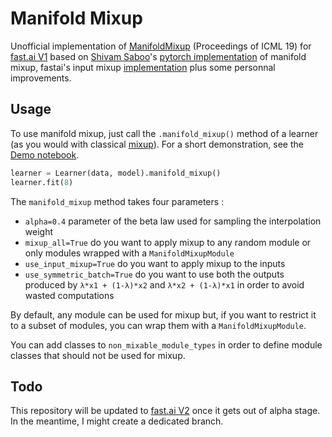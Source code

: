 # Manifold Mixup

Unofficial implementation of [ManifoldMixup](http://proceedings.mlr.press/v97/verma19a/verma19a.pdf) (Proceedings of ICML 19) for [fast.ai V1](https://docs.fast.ai/index.html) based on [Shivam Saboo](https://github.com/shivamsaboo17)'s [pytorch implementation](https://github.com/shivamsaboo17/ManifoldMixup) of manifold mixup, fastai's input mixup [implementation](https://docs.fast.ai/callbacks.mixup.html) plus some personnal improvements.

## Usage

To use manifold mixup, just call the `.manifold_mixup()` method of a learner (as you would with classical [mixup](https://docs.fast.ai/callbacks.mixup.html)).
For a short demonstration, see the [Demo notebook](https://github.com/nestordemeure/ManifoldMixup/blob/master/Demo.ipynb).

```python
learner = Learner(data, model).manifold_mixup()
learner.fit(8)
```

The `manifold_mixup` method takes four parameters :
- `alpha=0.4` parameter of the beta law used for sampling the interpolation weight
- `mixup_all=True` do you want to apply mixup to any random module or only modules wrapped with a `ManifoldMixupModule`
- `use_input_mixup=True` do you want to apply mixup to the inputs
- `use_symmetric_batch=True` do you want to use both the outputs produced by `λ*x1 + (1-λ)*x2` and `λ*x2 + (1-λ)*x1` in order to avoid wasted computations

By default, any module can be used for mixup but, if you want to restrict it to a subset of modules, you can wrap them with a `ManifoldMixupModule`. 

You can add classes to `non_mixable_module_types` in order to define module classes that should not be used for mixup.

## Todo

This repository will be updated to [fast.ai V2](http://dev.fast.ai/) once it gets out of alpha stage.
In the meantime, I might create a dedicated branch.
